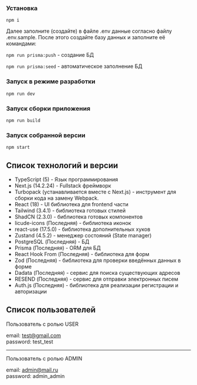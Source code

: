 ### Установка

`npm i`

Далее заполните (создайте) в файле .env данные согласно файлу .env.sample.
После этого создайте базу данных и заполните её командами:

`npm run prisma:push` - создание БД

`npm run prisma:seed` - автоматическое заполнение БД

### Запуск в режиме разработки

`npm run dev`

### Запуск сборки приложения

`npm run build`

### Запуск собранной версии

`npm start`

## Список технологий и версии

- TypeScript (5) - Язык программирования
- Next.js (14.2.24) - Fullstack фреймворк
- Turbopack (устанавливается вместе с Next.js) - инструмент для сборки кода на замену Webpack.
- React (18) - UI библиотека для frontend части
- Tailwind (3.4.1) - библиотека готовых стилей
- ShadCN (2.3.0) - библиотека готовых компонентов
- licude-icons (Последняя) - библиотека иконок
- react-use (17.5.0) - библиотека дополнительных хуков
- Zustand (4.5.2) - менеджер состояний (State manager)
- PostgreSQL (Последняя) - БД
- Prisma (Последняя) - ORM для БД
- React Hook From (Последняя) - библиотека для форм
- Zod (Последняя) - библиотека для проверки введённых данных в форме
- Dadata (Последняя) - сервис для поиска существующих адресов
- RESEND (Последняя) - сервис для отправки электронных писем
- Auth.js (Последняя) - библиотека для реализации регистрации и авторизации

## Список пользователей

Пользователь с ролью USER

email: test@gmail.com <br/>
password: test_test

---

Пользователь с ролью ADMIN

email: admin@mail.ru <br/>
password: admin_admin

